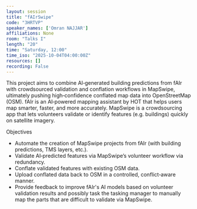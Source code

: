 ```yaml
---
layout: session
title: "fAIrSwipe"
code: "3HRTVP"
speaker_names: ['Omran NAJJAR']
affiliations: None
room: "Talks I"
length: "20"
time: "Saturday, 12:00"
time_iso: "2025-10-04T04:00:00Z"
resources: []
recording: False
---
```


This project aims to combine AI‐generated building predictions from fAIr with crowdsourced validation and conflation workflows in MapSwipe, ultimately pushing high‐confidence conflated map data into OpenStreetMap (OSM).
fAIr is an AI‐powered mapping assistant by HOT that helps users map smarter, faster, and more accurately.
MapSwipe is a crowdsourcing app that lets volunteers validate or identify features (e.g. buildings) quickly on satellite imagery.

Objectives
- Automate the creation of MapSwipe projects from fAIr (with building predictions, TMS layers, etc.).
- Validate AI‐predicted features via MapSwipe’s volunteer workflow via redundancy.
- Conflate validated features with existing OSM data.
- Upload conflated data back to OSM in a controlled, conflict‐aware manner.
- Provide feedback to improve fAIr's AI models based on volunteer validation results and possibly task the tasking manager to manually map the parts that are difficult to validate via MapSwipe.

